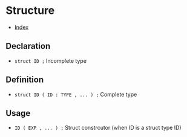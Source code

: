 # Structure

* [Index](./Index.md)

## Declaration

* ```struct ID ;``` Incomplete type

## Definition

* ```struct ID ( ID : TYPE , ... ) ;``` Complete type

## Usage

* ```ID ( EXP , ... ) ;``` Struct constrcutor (when ID is a struct type ID)
